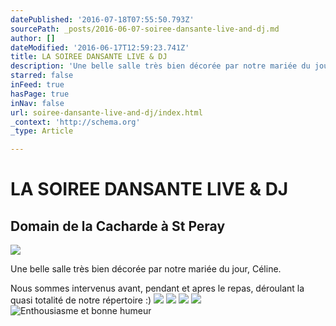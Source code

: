 ```yaml
---
datePublished: '2016-07-18T07:55:50.793Z'
sourcePath: _posts/2016-06-07-soiree-dansante-live-and-dj.md
author: []
dateModified: '2016-06-17T12:59:23.741Z'
title: LA SOIREE DANSANTE LIVE & DJ
description: 'Une belle salle très bien décorée par notre mariée du jour, Céline.'
starred: false
inFeed: true
hasPage: true
inNav: false
url: soiree-dansante-live-and-dj/index.html
_context: 'http://schema.org'
_type: Article

---
```

# LA SOIREE DANSANTE LIVE & DJ

## Domain de la Cacharde à St Peray
![](https://the-grid-user-content.s3-us-west-2.amazonaws.com/5b157284-709a-42e8-b6b2-f9e5fd82badc.jpg)

Une belle salle très bien décorée par notre mariée du jour, Céline.

Nous sommes intervenus avant, pendant et apres le repas, déroulant la quasi totalité de notre répertoire :)
![](https://the-grid-user-content.s3-us-west-2.amazonaws.com/a3c1c61b-e5c1-4e85-9d6c-156865805505.jpg)
![](https://the-grid-user-content.s3-us-west-2.amazonaws.com/292e50b0-caac-4715-8cc9-80f03d8c2c24.jpg)
![](https://the-grid-user-content.s3-us-west-2.amazonaws.com/9438b045-3089-454e-82e5-5f660aa9714a.jpg)
![](https://the-grid-user-content.s3-us-west-2.amazonaws.com/27bd62fc-759e-4650-98ce-b5447457aacf.jpg)
![Enthousiasme et bonne humeur](https://the-grid-user-content.s3-us-west-2.amazonaws.com/6a8944ea-9148-4dbf-8f20-4d29bedbe4f6.jpg)